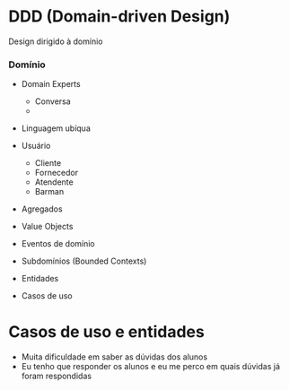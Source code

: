# DDD (Domain-driven Design)

Design dirigido à domínio

### Domínio

- Domain Experts
  - Conversa
  - 
- Linguagem ubíqua

- Usuário
  - Cliente
  - Fornecedor
  - Atendente
  - Barman

- Agregados
- Value Objects
- Eventos de domínio
- Subdomínios (Bounded Contexts)
- Entidades
- Casos de uso

# Casos de uso e entidades

- Muita dificuldade em saber as dúvidas dos alunos
- Eu tenho que responder os alunos e eu me perco em quais dúvidas já foram respondidas
